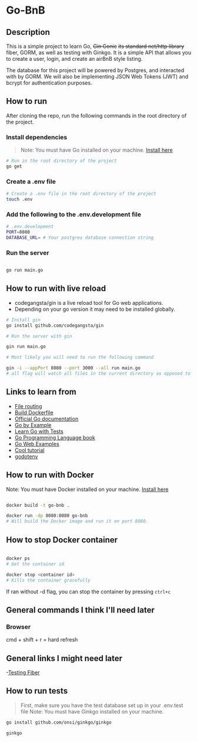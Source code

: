 # Go-BnB

## Description
This is a simple project to learn Go, ~~Gin Gonic~~ ~~its standard net/http library~~ fiber, GORM, as well as testing with Ginkgo. It is a simple API that allows you to create a user, login, and create an airBnB style listing.

The database for this project will be powered by Postgres, and interacted with by GORM. We will also be implementing JSON Web Tokens (JWT) and bcrypt for authentication purposes.

## How to run

After cloning the repo, run the following commands in the root directory of the project.
### Install dependencies
> Note: You must have Go installed on your machine.
[Install here](https://golang.org/doc/install)

```bash
# Run in the root directory of the project
go get
```

### Create a .env file

```bash
# Create a .env file in the root directory of the project
touch .env
```

### Add the following to the .env.development file

```bash
# .env.development
PORT=8080
DATABASE_URL= # Your postgres database connection string
```

### Run the server

```bash

go run main.go

```

## How to run with live reload

- codegangsta/gin is a live reload tool for Go web applications.
- Depending on your go version it may need to be installed globally.

```bash
# Install gin
go install github.com/codegangsta/gin

# Run the server with gin

gin run main.go

# Most likely you will need to run the following command

gin -i --appPort 8080 --port 3000 --all run main.go
# all flag will watch all files in the current directory as opposed to just go files.

```
## Links to learn from
- [File routing](https://stackoverflow.com/questions/42967235/golang-gin-gonic-split-routes-into-multiple-files)
- [Build Dockerfile](https://hub.docker.com/_/golang)
- [Official Go documentation](https://tour.golang.org/welcome/1)
- [Go by Example](https://gobyexample.com/)
- [Learn Go with Tests](https://quii.gitbook.io/learn-go-with-tests/)
- [Go Programming Language book](https://www.gopl.io/)
- [Go Web Examples](https://github.com/hoanhan101/go-web-examples)
- [Cool tutorial](https://go.dev/doc/articles/wiki/)
- [godotenv](https://github.com/joho/godotenv)


## How to run with Docker

Note: You must have Docker installed on your machine.
[Install here](https://docs.docker.com/get-docker/)
```bash

docker build -t go-bnb .

docker run -dp 8080:8080 go-bnb
# Will build the Docker image and run it on port 8080.
```

## How to stop Docker container
```bash

docker ps
# Get the container id

docker stop <container id>
# Kills the container gracefully

```

If ran without -d flag, you can stop the container by pressing `ctrl+c`

## General commands I think I'll need later

### Browser

cmd + shift + r = hard refresh

## General links I might need later

-[Testing Fiber](https://dev.to/koddr/go-fiber-by-examples-testing-the-application-1ldf)

## How to run tests
> First, make sure you have the test database set up in your .env.test file
> Note: You must have Ginkgo installed on your machine.

```bash
go install github.com/onsi/ginkgo/ginkgo
```

```bash
ginkgo
```